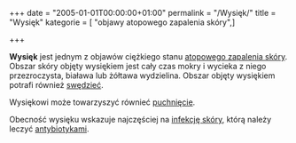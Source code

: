 +++
date = "2005-01-01T00:00:00+01:00"
permalink = "/Wysięk/"
title = "Wysięk"
kategorie = [ "objawy atopowego zapalenia skóry",]

+++

**Wysięk** jest jednym z objawów ciężkiego stanu [atopowego zapalenia skóry](/atopedia/Atopowe_zapalenie_skóry "wikilink"). Obszar skóry objęty wysiękiem jest cały czas mokry i wycieka z niego przezroczysta, biaława lub żółtawa wydzielina. Obszar objęty wysiękiem potrafi również [swędzieć](/atopedia/świąd "wikilink").

Wysiękowi może towarzyszyć równieć [puchnięcie](/atopedia/puchnięcie "wikilink").

Obecność wysięku wskazuje najczęściej na [infekcję skóry](/atopedia/infekcja_skóry "wikilink"), którą należy leczyć [antybiotykami](/atopedia/Antybiotyk "wikilink").
